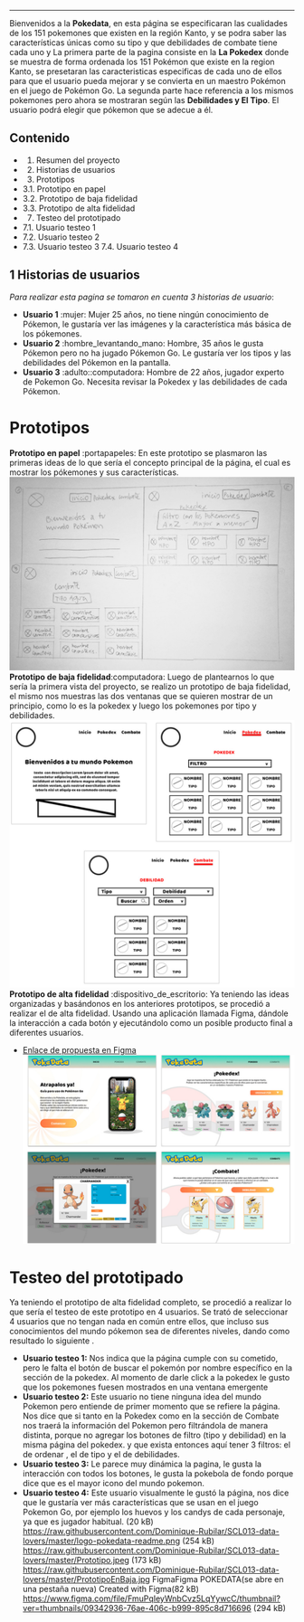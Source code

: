 
***
Bienvenidos a la **Pokedata**, en esta página se especificaran las cualidades de los 151 pokemones que existen  en la región Kanto, y se podra saber las características únicas como su tipo y que debilidades de combate tiene cada uno y
La primera parte de la pagina consiste en la **La Pokedex** donde se muestra de forma ordenada los 151 Pokémon que existe en la region Kanto, se presetaran las caracteristicas especificas de cada uno de ellos para que el usuario pueda mejorar y se convierta en un maestro Pokémon en el juego de Pokémon Go.
La segunda parte hace referencia a los mismos pokemones pero ahora se mostraran según las **Debilidades y El Tipo**. El usuario podrá elegir que pókemon que se adecue a él.

## Contenido

* 1. Resumen del proyecto
* 2. Historias de usuarios
* 3. Prototipos
*    3.1. Prototipo en papel
*    3.2. Prototipo de baja fidelidad
*    3.3. Prototipo de alta fidelidad
* 7. Testeo del prototipado
 *   7.1. Usuario testeo 1
*    7.2. Usuario testeo 2
*    7.3. Usuario testeo 3
     7.4. Usuario testeo 4

## 1 Historias de usuarios
_Para realizar esta pagina se tomaron en cuenta 3 historias de usuario_:
- **Usuario 1** :mujer:
Mujer 25 años, no tiene ningún conocimiento de Pókemon, le gustaría ver las imágenes y la característica más básica de los pókemones.
- **Usuario 2** :hombre_levantando_mano:
Hombre, 35 años le gusta Pókemon pero no ha jugado Pókemon Go.  Le gustaría ver los tipos y las debilidades del Pókemon en la pantalla.
- **Usuario 3** :adulto:‍:computadora:
Hombre de 22 años, jugador experto de Pokemon Go. Necesita revisar la Pokedex y las debilidades de cada Pókemon.
# Prototipos
**Prototipo en papel** :portapapeles:
En este prototipo  se plasmaron las primeras ideas de lo que sería el concepto principal de la página, el cual es mostrar los pókemones y sus características.
![Sc3.2reenShot](https://raw.githubusercontent.com/Dominique-Rubilar/SCL013-data-lovers/master/Prototipo.jpeg)
**Prototipo de baja fidelidad**:computadora:
Luego de plantearnos lo que sería la primera vista del proyecto, se realizo un prototipo de baja fidelidad, el mismo nos muestras las dos ventanas que se quieren mostrar de un principio, como lo es la pokedex y luego los pokemones por tipo y debilidades.
![ScreenShot](https://raw.githubusercontent.com/Dominique-Rubilar/SCL013-data-lovers/master/PrototipoEnBaja.jpg)
**Prototipo de alta fidelidad** :dispositivo_de_escritorio:
Ya teniendo las ideas organizadas y basándonos en los anteriores prototipos, se procedió a realizar el de alta fidelidad. Usando una aplicación llamada Figma, dándole la interacción a cada botón y ejecutándolo como un posible producto final a diferentes usuarios.
* [Enlace de propuesta en Figma](https://www.figma.com/proto/FmuPqIeyWnbCvz5LqYywcC/POKEDATA?node-id=1%3A7&viewport=231%2C397%2C0.07990474998950958&scaling=scale-down)
![ScreenShot](https://raw.githubusercontent.com/Dominique-Rubilar/SCL013-data-lovers/master/PrototipoEnAlta.jpg)
# Testeo del prototipado
Ya teniendo el prototipo de alta fidelidad completo, se procedió a realizar lo que sería el testeo de este prototipo en 4 usuarios.
Se trató de seleccionar 4 usuarios que no tengan nada en común entre ellos, que incluso sus conocimientos del mundo pókemon sea de diferentes niveles, dando como resultado lo siguiente .
- **Usuario testeo 1:**
Nos indica que la página cumple con su cometido, pero le falta el botón de buscar el pokemón por nombre específico en la sección de la pokedex. Al momento de darle click a la pokedex le gusto que los pokemones fuesen mostrados en una ventana emergente
- **Usuario testeo 2:**
Este usuario no tiene ninguna idea del mundo Pokemon pero entiende de primer momento que se refiere la página. Nos dice que si tanto en la Pokedex como en la sección de Combate nos traerá la información del Pokemon pero filtrándola de manera distinta, porque no agregar los botones de filtro (tipo y debilidad) en la misma página del pokedex. y que exista entonces aquí tener 3 filtros: el de ordenar , el de tipo y el de debilidades.
- **Usuario testeo 3:**
Le parece muy dinámica la pagina, le gusta la interacción con todos los botones, le gusta la pokebola de fondo porque dice que es el mayor icono del mundo pokemon.
- **Usuario testeo 4:**
Este usuario  visualmente le gustó la página, nos dice que le gustaría ver más características que se usan en el juego Pokemon Go, por ejemplo los huevos y los candys de cada personaje, ya que es jugador habitual.
(20 kB)
https://raw.githubusercontent.com/Dominique-Rubilar/SCL013-data-lovers/master/logo-pokedata-readme.png
(254 kB)
https://raw.githubusercontent.com/Dominique-Rubilar/SCL013-data-lovers/master/Prototipo.jpeg
(173 kB)
https://raw.githubusercontent.com/Dominique-Rubilar/SCL013-data-lovers/master/PrototipoEnBaja.jpg
FigmaFigma
POKEDATA(se abre en una pestaña nueva)
Created with Figma(82 kB)
https://www.figma.com/file/FmuPqIeyWnbCvz5LqYywcC/thumbnail?ver=thumbnails/09342936-76ae-406c-b999-895c8d716696
(294 kB)
 